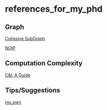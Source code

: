 # references_for_my_phd

## Graph



[Cohesive SubGraph](https://github.com/EdwardTex/references_for_phd/blob/main/paperCollect_cohesive_subgraph.md)

[NOIP](https://github.com/huzecong/oi-slides/blob/master/2015-noip-graph-theory/%E5%9B%BE%E8%AE%BA_final.pdf)

## Computation Complexity

[C&I: A Guide](https://github.com/EdwardTex/References-for-Graph-Problem/blob/main/Computers%20and%20Intractability:%20A%20Guide%20to%20the%20Theory%20of%20NP-Completeness.md)

## Tips/Suggestions

[my_own](https://github.com/EdwardTex/references_for_phd/blob/main/tip_myself.md)

